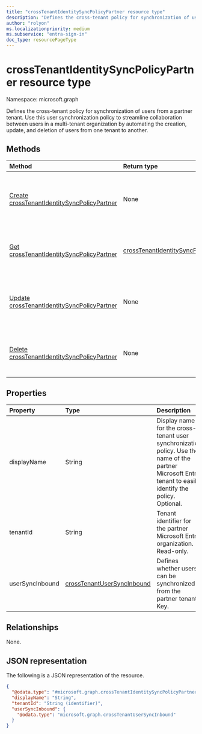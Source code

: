 ```yaml
---
title: "crossTenantIdentitySyncPolicyPartner resource type"
description: "Defines the cross-tenant policy for synchronization of users from a partner tenant."
author: "rolyon"
ms.localizationpriority: medium
ms.subservice: "entra-sign-in"
doc_type: resourcePageType
---
```


# crossTenantIdentitySyncPolicyPartner resource type

Namespace: microsoft.graph

Defines the cross-tenant policy for synchronization of users from a partner tenant. Use this user synchronization policy to streamline collaboration between users in a multi-tenant organization by automating the creation, update, and deletion of users from one tenant to another.

## Methods

|Method|Return type|Description|
|:---|:---|:---|
|[Create crossTenantIdentitySyncPolicyPartner](../api/crosstenantaccesspolicyconfigurationpartner-put-identitysynchronization.md)|None|Create a cross-tenant user synchronization policy for a partner-specific configuration.|
|[Get crossTenantIdentitySyncPolicyPartner](../api/crosstenantidentitysyncpolicypartner-get.md)|[crossTenantIdentitySyncPolicyPartner](../resources/crosstenantidentitysyncpolicypartner.md)|Get the user synchronization policy of a partner-specific configuration.|
|[Update crossTenantIdentitySyncPolicyPartner](../api/crosstenantidentitysyncpolicypartner-update.md)|None|Update the user synchronization policy of a partner-specific configuration.|
|[Delete crossTenantIdentitySyncPolicyPartner](../api/crosstenantidentitysyncpolicypartner-delete.md)|None|Delete the user synchronization policy for a partner-specific configuration.|

## Properties

|Property|Type|Description|
|:---|:---|:---|
|displayName|String|Display name for the cross-tenant user synchronization policy. Use the name of the partner Microsoft Entra tenant to easily identify the policy. Optional.|
|tenantId|String|Tenant identifier for the partner Microsoft Entra organization. Read-only.|
|userSyncInbound|[crossTenantUserSyncInbound](../resources/crosstenantusersyncinbound.md)|Defines whether users can be synchronized from the partner tenant. Key. |

## Relationships

None.

## JSON representation

The following is a JSON representation of the resource.
<!-- {
  "blockType": "resource",
  "keyProperty": "tenantId",
  "@odata.type": "microsoft.graph.crossTenantIdentitySyncPolicyPartner",
  "openType": false
}
-->
``` json
{
  "@odata.type": "#microsoft.graph.crossTenantIdentitySyncPolicyPartner",
  "displayName": "String",
  "tenantId": "String (identifier)",
  "userSyncInbound": {
    "@odata.type": "microsoft.graph.crossTenantUserSyncInbound"
  }
}
```
